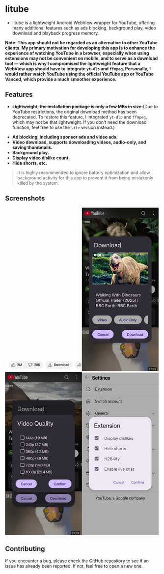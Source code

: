litube
============

* litube is a lightweight Android WebView wrapper for YouTube, offering many additional features such as ads blocking, background play, video download and playback progress memory.

**Note: This app should not be regarded as an alternative to other YouTube clients. My primary motivation for developing this app is to enhance the experience of watching YouTube in a browser, especially when using extensions may not be convenient on mobile, and to serve as a download tool — which is why I compromised the lightweight feature that a WebView app should have to integrate `yt-dlp` and `ffmpeg`. Personally, I would rather watch YouTube using the official YouTube app or YouTube Vanced, which provide a much smoother experience.**

## Features

- ~~**Lightweight, the installation package is only a few MBs in size.**~~(Due to YouTube restrictions, the original download method has been deprecated. To restore this feature, I integrated `yt-dlp` and `ffmpeg`, which may not be that lightweight. If you don't need the download function, feel free to use the `lite` version instead.)

* **Ad blocking, including sponsor ads and video ads.**
* **Video download, supports downloading videos, audio-only, and saving thumbnails.**
* **Background play.**
* **Display video dislike count.**
* **Hide shorts, etc.**

> It is highly recommended to ignore battery optimization and allow background activity for this app to prevent it from being mistakenly killed by the system.

## Screenshots

<img title="" src="https://github.com/HydeYYHH/litube/blob/master/fastlane/metadata/android/en-US/images/phoneScreenshots/1.jpg" alt="" width="250"><img title="" src="https://github.com/HydeYYHH/litube/blob/master/fastlane/metadata/android/en-US/images/phoneScreenshots/2.jpg" alt="" width="250"><img title="" src="https://github.com/HydeYYHH/litube/blob/master/fastlane/metadata/android/en-US/images/phoneScreenshots/3.jpg" alt="" width="250"><img title="" src="https://github.com/HydeYYHH/litube/blob/master/fastlane/metadata/android/en-US/images/phoneScreenshots/5.jpg" alt="" width="250">







## Contributing

If you encounter a bug, please check the GitHub repository to see if an issue has already been reported. If not, feel free to open a new one.


